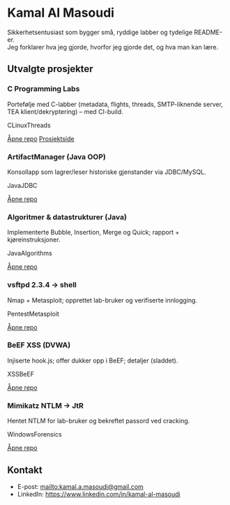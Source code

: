 ﻿# Kamal Al Masoudi

Sikkerhetsentusiast som bygger små, ryddige labber og tydelige README-er.  
Jeg forklarer hva jeg gjorde, hvorfor jeg gjorde det, og hva man kan lære.

## Utvalgte prosjekter

<div class=""cards"">
  <div class=""card"">
    <h3>C Programming Labs</h3>
    <p>Portefølje med C-labber (metadata, flights, threads, SMTP-liknende server, TEA klient/dekryptering) – med CI-build.</p>
    <div class=""badges""><span class=""badge"">C</span><span class=""badge"">Linux</span><span class=""badge"">Threads</span></div>
    <p><a class=""btn"" href=""https://github.com/Masoudikamal/c-programming-labs"">Åpne repo</a>
       <a class=""btn"" href=""./c-labs/"">Prosjektside</a></p>
  </div>

  <div class=""card"">
    <h3>ArtifactManager (Java OOP)</h3>
    <p>Konsollapp som lagrer/leser historiske gjenstander via JDBC/MySQL.</p>
    <div class=""badges""><span class=""badge"">Java</span><span class=""badge"">JDBC</span></div>
    <p><a class=""btn"" href=""https://github.com/Masoudikamal/ArtifactManager"">Åpne repo</a></p>
  </div>

  <div class=""card"">
    <h3>Algoritmer & datastrukturer (Java)</h3>
    <p>Implementerte Bubble, Insertion, Merge og Quick; rapport + kjøreinstruksjoner.</p>
    <div class=""badges""><span class=""badge"">Java</span><span class=""badge"">Algorithms</span></div>
    <p><a class=""btn"" href=""https://github.com/Masoudikamal/algorithms-and-datastructures"">Åpne repo</a></p>
  </div>

  <div class=""card"">
    <h3>vsftpd 2.3.4 → shell</h3>
    <p>Nmap + Metasploit; opprettet lab-bruker og verifiserte innlogging.</p>
    <div class=""badges""><span class=""badge"">Pentest</span><span class=""badge"">Metasploit</span></div>
    <p><a class=""btn"" href=""https://github.com/Masoudikamal/vsftpd-234-backdoor-lab"">Åpne repo</a></p>
  </div>

  <div class=""card"">
    <h3>BeEF XSS (DVWA)</h3>
    <p>Injiserte hook.js; offer dukker opp i BeEF; detaljer (sladdet).</p>
    <div class=""badges""><span class=""badge"">XSS</span><span class=""badge"">BeEF</span></div>
    <p><a class=""btn"" href=""https://github.com/Masoudikamal/beef-xss-dvwa-lab"">Åpne repo</a></p>
  </div>

  <div class=""card"">
    <h3>Mimikatz NTLM → JtR</h3>
    <p>Hentet NTLM for lab-bruker og bekreftet passord ved cracking.</p>
    <div class=""badges""><span class=""badge"">Windows</span><span class=""badge"">Forensics</span></div>
    <p><a class=""btn"" href=""https://github.com/Masoudikamal/mimikatz-ntlm-crack-lab"">Åpne repo</a></p>
  </div>
</div>

## Kontakt
- E-post: <mailto:kamal.a.masoudi@gmail.com>  
- LinkedIn: <https://www.linkedin.com/in/kamal-al-masoudi>
